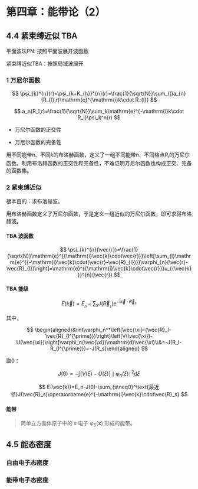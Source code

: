 # 第四章：能带论（2）

## 4.4 紧束缚近似 TBA

平面波法PN: 按照平面波展开波函数

紧束缚近似TBA：按照局域波展开

### 1 万尼尔函数

$$
\psi_{k}^{n}(r)=\psi_{k+K_{h}}^{n}(r)=\frac{1}{\sqrt{N}}\sum_{l}a_{n}(R_{l},r)\mathrm{e}^{\mathrm{i}k\cdot R_{l}}
$$

$$
a_n(R_l,r)=\frac{1}{\sqrt{N}}\sum_k\mathrm{e}^{-\mathrm{i}k\cdot R_l}\psi_k^n(r)
$$

- 万尼尔函数的正交性

- 万尼尔函数的完备性

用不同能带$n$、不同$k$的布洛赫函数，定义了一组不同能带$n$、不同格点$R_\iota$的万尼尔函数。利用布洛赫函数的正交性和完备性，不难证明万尼尔函数也构成正交、完备的函数集。

### 2 紧束缚近似

根本目的：求布洛赫波。

用布洛赫函数定义了万尼尔函数，于是定义一组近似的万尼尔函数，即可求得布洛赫波。

#### TBA 波函数

$$
\psi_{k}^{n}(\vec{r})=\frac{1}{\sqrt{N}}\mathrm{e}^{{\mathrm{i}\vec{k}\cdot\vec{r}}}\left[\sum_{l}\mathrm{e}^{{-\mathrm{i}\vec{k}\cdot(\vec{r}-\vec{R}_{l})}}\varphi_{n}(\vec{r}-\vec{R}_{l})\right]=\mathrm{e}^{{\mathrm{i}\vec{k}\cdot\vec{r}}}u_{{\vec{k}}}^{n}(\vec{r})
$$

#### TBA 能级

$$
E(\vec{k})=E_{{_{n}}}-\sum_{s}J(\vec{R}_{{_{s}}})\mathrm{e}^{{-\mathrm{i}\vec{k}\cdot\vec{R}_{s}}}
$$

其中，

$$
\begin{aligned}&\int\varphi_n^*\left[\vec{\xi}-(\vec{R}_l-\vec{R}_{l^{\prime}})\right]\left[V(\vec{\xi})-U(\vec{\xi})\right]\varphi_n(\vec{\xi})\mathrm{d}\vec{\xi}\\&=-J(R_l-R_{l^{\prime}})=-J(R_s)\end{aligned}
$$

取0：

$$
J(0)=-\int[V(\xi)-U(\xi)]\mid\varphi_n(\xi)\mid^2\mathrm{d}\xi 
$$

$$
E(\vec{k})=E_n-J(0)-\sum_{s\neq0}^\text{最近邻}J(\vec{R}_s)\operatorname{e}^{-\mathrm{i}\vec{k}\cdot\vec{R}_s}
$$

#### 能带

> 简单立方晶体原子中的 $s$ 电子 $\varphi_S(\bm{x})$ 形成的能带。

## 4.5 能态密度

### 自由电子态密度

### 能带电子态密度



